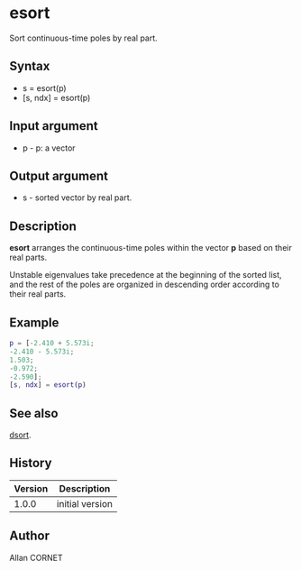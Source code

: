 # esort

Sort continuous-time poles by real part.

## Syntax

- s = esort(p)
- [s, ndx] = esort(p)

## Input argument

- p - p: a vector

## Output argument

- s - sorted vector by real part.

## Description

  <p><b>esort</b> arranges the continuous-time poles within the vector <b>p</b> based on their real parts.</p>
  <p>Unstable eigenvalues take precedence at the beginning of the sorted list, and the rest of the poles are organized in descending order according to their real parts.</p>

## Example

```matlab
p = [-2.410 + 5.573i;
-2.410 - 5.573i;
1.503;
-0.972;
-2.590];
[s, ndx] = esort(p)
```

## See also

[dsort](dsort.md).

## History

| Version | Description     |
| ------- | --------------- |
| 1.0.0   | initial version |

## Author

Allan CORNET
